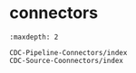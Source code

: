 # connectors

```{toctree}
:maxdepth: 2

CDC-Pipeline-Connectors/index
CDC-Source-Coonnectors/index
```